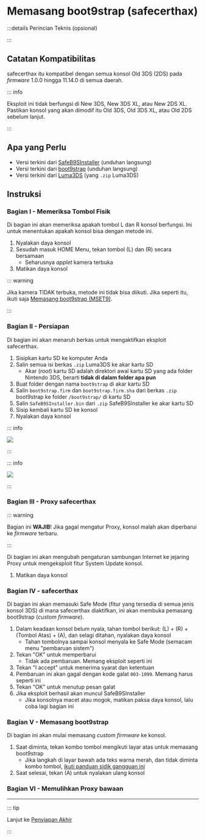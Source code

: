 # Memasang boot9strap (safecerthax)

:::details Perincian Teknis (opsional)

:::

## Catatan Kompatibilitas

safecerthax itu kompatibel dengan semua konsol Old 3DS (2DS) pada _firmware_ 1.0.0 hingga 11.14.0 di semua daerah.

::: info

Eksploit ini tidak berfungsi di New 3DS, New 3DS XL, atau New 2DS XL. Pastikan konsol yang akan dimodif itu Old 3DS, Old 3DS XL, atau Old 2DS sebelum lanjut.

:::

## Apa yang Perlu

- Versi terkini dari [SafeB9SInstaller](https://github.com/d0k3/SafeB9SInstaller/releases/download/v0.0.7/SafeB9SInstaller-20170605-122940.zip) (unduhan langsung)
- Versi terkini dari [boot9strap](https://github.com/SciresM/boot9strap/releases/download/1.4/boot9strap-1.4.zip) (unduhan langsung)
- Versi terkini dari [Luma3DS](https://github.com/LumaTeam/Luma3DS/releases/latest) (yang `.zip` Luma3DS)

## Instruksi

### Bagian I - Memeriksa Tombol Fisik

Di bagian ini akan memeriksa apakah tombol L dan R konsol berfungsi. Ini untuk menentukan apakah konsol bisa dengan metode ini.

1. Nyalakan daya konsol
2. Sesudah masuk HOME Menu, tekan tombol (L) dan (R) secara bersamaan
    - Seharusnya _applet_ kamera terbuka
3. Matikan daya konsol

::: warning

Jika kamera TIDAK terbuka, metode ini tidak bisa diikuti. Jika seperti itu, ikuti saja [Memasang boot9strap (MSET9)](installing-boot9strap-\(mset9\)).

:::

### Bagian II - Persiapan

Di bagian ini akan menaruh berkas untuk mengaktifkan eksploit safecerthax.

1. Sisipkan kartu SD ke komputer Anda
2. Salin semua isi berkas `.zip` Luma3DS ke akar kartu SD
    - Akar (_root_) kartu SD adalah direktori awal kartu SD yang ada folder Nintendo 3DS, berarti **tidak di dalam folder apa pun**
3. Buat folder dengan nama `boot9strap` di akar kartu SD
4. Salin `boot9strap.firm` dan `boot9strap.firm.sha` dari berkas `.zip` boot9strap ke folder `/boot9strap/` di kartu SD
5. Salin `SafeB9SInstaller.bin` dari `.zip` SafeB9SInstaller ke akar kartu SD
6. Sisip kembali kartu SD ke konsol
7. Nyalakan daya konsol

::: info

![](/images/screenshots/safecerthax-root-layout.png)

:::

::: info

![](/images/screenshots/boot9strap-folder.png)

:::

### Bagian III - Proxy safecerthax

::: warning

Bagian ini **WAJIB**! Jika gagal mengatur Proxy, konsol malah akan diperbarui ke _firmware_ terbaru.

:::

Di bagian ini akan mengubah pengaturan sambungan Internet ke jejaring Proxy untuk mengeksploit fitur System Update konsol.

<!--@include: ./_include/addproxy.md -->

1. Matikan daya konsol

### Bagian IV - safecerthax

Di bagian ini akan memasuki Safe Mode (fitur yang tersedia di semua jenis konsol 3DS) di mana safecerthax diaktifkan, ini akan membuka pemasang boot9strap (_custom firmware_).

1. Dalam keadaan konsol belum nyala, tahan tombol berikut: (L) + (R) + (Tombol Atas) + (A), dan selagi ditahan, nyalakan daya konsol
    - Tahan tombolnya sampai konsol menyala ke Safe Mode (semacam menu "pembaruan sistem")
2. Tekan "OK" untuk memperbarui
    - Tidak ada pembaruan. Memang eksploit seperti ini
3. Tekan "I accept" untuk menerima syarat dan ketentuan
4. Pembaruan ini akan gagal dengan kode galat `003-1099`. Memang harus seperti ini
5. Tekan "OK" untuk menutup pesan galat
6. Jika eksploit berhasil akan muncul SafeB9SInstaller
    - Jika konsolnya macet atau mogok, matikan paksa daya konsol, lalu coba lagi bagian ini

### Bagian V - Memasang boot9strap

Di bagian ini akan mulai memasang _custom firmware_ ke konsol.

1. Saat diminta, tekan kombo tombol mengikuti layar atas untuk memasang boot9strap
    - Jika langkah di layar bawah ada teks warna merah, dan tidak diminta kombo tombol, [ikuti panduan sidik gangguan ini](troubleshooting-safecerthax)
2. Saat selesai, tekan (A) untuk nyalakan ulang konsol

<!--@include: ./_include/configure-luma3ds.md -->

<!--@include: ./_include/luma3ds-installed-note.md -->

### Bagian VI - Memulihkan Proxy bawaan

<!--@include: ./_include/rmproxy.md -->

___

::: tip

Lanjut ke [Penyiapan Akhir](finalizing-setup)

:::
